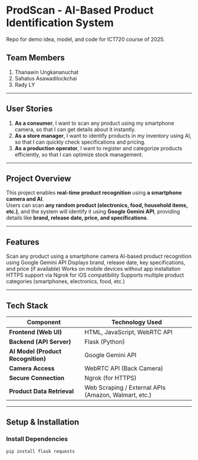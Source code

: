 # ProdScan - AI-Based Product Identification System  

Repo for demo idea, model, and code for ICT720 course of 2025.

## Team Members  

1. Thanawin Ungkananuchat  
2. Sahatus Asawadilockchai  
3. Rady LY  

---

## **User Stories**  

1. **As a consumer**, I want to scan any product using my smartphone camera, so that I can get details about it instantly.  
2. **As a store manager**, I want to identify products in my inventory using AI, so that I can quickly check specifications and pricing.  
3. **As a production operator**, I want to register and categorize products efficiently, so that I can optimize stock management.  

---

## **Project Overview**  
This project enables **real-time product recognition** using **a smartphone camera and AI**.  
Users can scan **any random product (electronics, food, household items, etc.)**, and the system will identify it using **Google Gemini API**, providing details like **brand, release date, price, and specifications**.

---

## **Features**  
Scan any product using a smartphone camera
AI-based product recognition using Google Gemini API
Displays brand, release date, key specifications, and price (if available)
Works on mobile devices without app installation
HTTPS support via Ngrok for iOS compatibility
Supports multiple product categories (smartphones, electronics, food, etc.)

---

## **Tech Stack**  

| Component  | Technology Used |
|------------|----------------|
| **Frontend (Web UI)** | HTML, JavaScript, WebRTC API |
| **Backend (API Server)** | Flask (Python) |
| **AI Model (Product Recognition)** | Google Gemini API |
| **Camera Access** | WebRTC API (Back Camera) |
| **Secure Connection** | Ngrok (for HTTPS) |
| **Product Data Retrieval** | Web Scraping / External APIs (Amazon, Walmart, etc.) |

---

## **Setup & Installation**  

### **Install Dependencies**  
```bash
pip install flask requests
